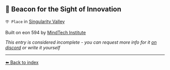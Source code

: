 ## 🔱 Beacon for the Sight of Innovation

`🪧 Place` in [Singularity Valley](../refs/singularity_valley.md)

Built on eon 594 by [MindTech Institute](../refs/mindtech_institute.md)

_This entry is considered incomplete - you can request more info for it [on discord](<https://discord.com/channels/562910943848169472/1173922660489633802>) or write it yourself_


----------
[⬅️ Back to index](../refs/index.md)